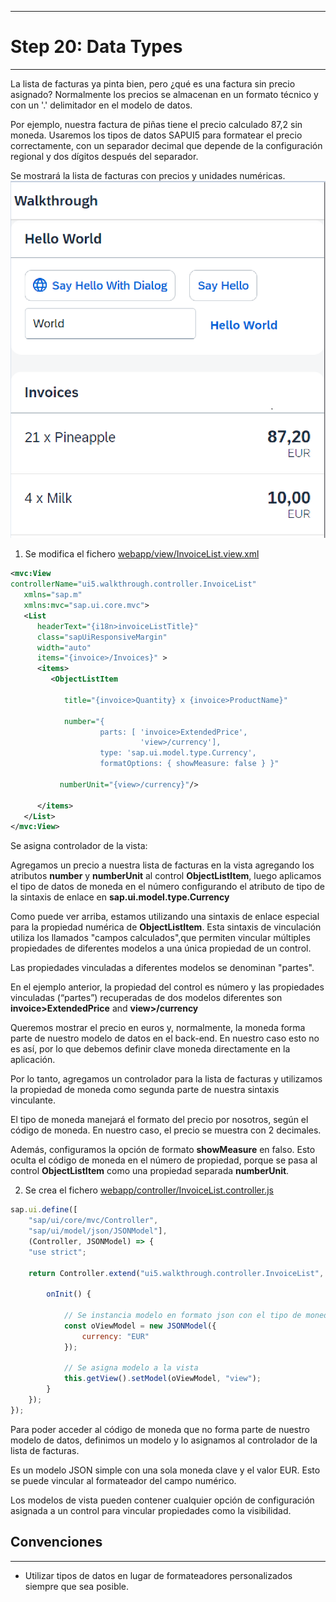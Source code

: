 *****************************
# Step 20: Data Types
*****************************

La lista de facturas ya pinta bien, pero ¿qué es una factura sin precio asignado? 
Normalmente los precios se almacenan en un formato técnico y con un '.' delimitador 
en el modelo de datos.


Por ejemplo, nuestra factura de piñas tiene el precio calculado 87,2 sin moneda. 
Usaremos los tipos de datos SAPUI5 para formatear el precio correctamente,
con un separador decimal que depende de la configuración regional y dos dígitos después del separador.


Se mostrará la lista de facturas con precios y unidades numéricas.
![lista](data_type.png)


1. Se modifica el fichero [webapp/view/InvoiceList.view.xml](webapp/view/InvoiceList.view.xml)



``` XML
<mvc:View
controllerName="ui5.walkthrough.controller.InvoiceList"
   xmlns="sap.m"
   xmlns:mvc="sap.ui.core.mvc">
   <List
      headerText="{i18n>invoiceListTitle}"
      class="sapUiResponsiveMargin"
      width="auto"
      items="{invoice>/Invoices}" >
      <items>
         <ObjectListItem

            title="{invoice>Quantity} x {invoice>ProductName}"

            number="{
                    parts: [ 'invoice>ExtendedPrice',
                             'view>/currency'],
                    type: 'sap.ui.model.type.Currency',
                    formatOptions: { showMeasure: false } }"

           numberUnit="{view>/currency}"/>

      </items>
   </List>
</mvc:View>
```

Se asigna controlador de la vista:

Agregamos un precio a nuestra lista de facturas en la vista agregando los atributos **number** y **numberUnit** al control **ObjectListItem**, 
luego aplicamos el tipo de datos de moneda en el número configurando  el atributo de tipo de la sintaxis de enlace en **sap.ui.model.type.Currency**



Como puede ver arriba, estamos utilizando una sintaxis de enlace especial para la propiedad numérica de **ObjectListItem**. Esta sintaxis de vinculación utiliza los llamados "campos calculados",que permiten vincular múltiples propiedades de diferentes modelos a una única propiedad de un control.


Las propiedades vinculadas a diferentes modelos se denominan "partes".


En el ejemplo anterior, la propiedad del control es número y las propiedades vinculadas (“partes”) recuperadas de dos modelos diferentes son **invoice>ExtendedPrice** and **view>/currency**


Queremos mostrar el precio en euros y, normalmente, la moneda forma parte de nuestro modelo de datos en el back-end. En nuestro caso esto no es así, por lo que debemos definir clave moneda directamente en la aplicación.


Por lo tanto, agregamos un controlador para la lista de facturas y utilizamos la propiedad de moneda como segunda parte de nuestra sintaxis vinculante.



El tipo de moneda manejará el formato del precio por nosotros, según el código de moneda. 
En nuestro caso, el precio se muestra con 2 decimales.


Además, configuramos la opción de formato **showMeasure** en falso. 
Esto oculta el código de moneda en el número de propiedad, porque se pasa al control **ObjectListItem** como una propiedad separada **numberUnit**. 



2. Se crea el fichero [webapp/controller/InvoiceList.controller.js](webapp/controller/InvoiceList.controller.js)

``` js
sap.ui.define([
    "sap/ui/core/mvc/Controller",
    "sap/ui/model/json/JSONModel"], 
    (Controller, JSONModel) => {
    "use strict";

    return Controller.extend("ui5.walkthrough.controller.InvoiceList", {

        onInit() {

            // Se instancia modelo en formato json con el tipo de moneda
            const oViewModel = new JSONModel({
                currency: "EUR"
            });

            // Se asigna modelo a la vista
            this.getView().setModel(oViewModel, "view");
        }
    });
});
```

Para poder acceder al código de moneda que no forma parte de nuestro modelo de datos, 
definimos un modelo y lo asignamos al controlador de la lista de facturas. 


Es un modelo JSON simple con una sola moneda clave y el valor EUR. 
Esto se puede vincular al formateador del campo numérico.


Los modelos de vista pueden contener cualquier opción de configuración asignada a un control
para vincular propiedades como la visibilidad.

## Convenciones
-------------

- Utilizar tipos de datos en lugar de formateadores personalizados siempre que sea posible.
